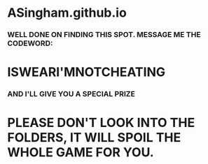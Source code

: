 # ASingham.github.io

### WELL DONE ON FINDING THIS SPOT. MESSAGE ME THE CODEWORD:
# ISWEARI'MNOTCHEATING
### AND I'LL GIVE YOU A SPECIAL PRIZE

# PLEASE DON'T LOOK INTO THE FOLDERS, IT WILL SPOIL THE WHOLE GAME FOR YOU.
